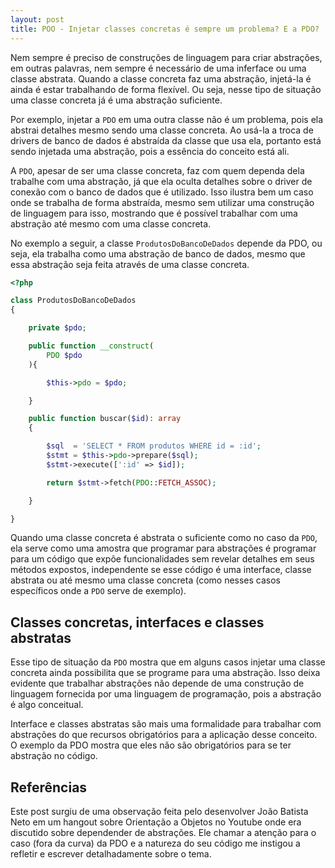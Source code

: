 ```yaml
---
layout: post
title: POO - Injetar classes concretas é sempre um problema? E a PDO?
---
```


Nem sempre é preciso de construções de linguagem para criar abstrações, em outras palavras, nem sempre é necessário de uma inferface ou uma classe abstrata. Quando a classe concreta faz uma abstração, injetá-la é ainda é estar trabalhando de forma flexível. Ou seja, nesse tipo de situação uma classe concreta já é uma abstração suficiente.

Por exemplo, injetar a ```PDO``` em uma outra classe não é um problema, pois ela abstrai detalhes mesmo sendo uma classe concreta. Ao usá-la a troca de drivers de banco de dados é abstraída da classe que usa ela, portanto está sendo injetada uma abstração, pois a essência do conceito está ali.

A `PDO`, apesar de ser uma classe concreta, faz com quem dependa dela trabalhe com uma abstração, já que ela oculta detalhes sobre o driver de conexão com o banco de dados que é utilizado. Isso ilustra bem um caso onde se trabalha de forma abstraída, mesmo sem utilizar uma construção de linguagem para isso, mostrando que é possível trabalhar com uma abstração até mesmo com uma classe concreta.

No exemplo a seguir, a classe ```ProdutosDoBancoDeDados``` depende da PDO, ou seja, ela trabalha como uma abstração de banco de dados, mesmo que essa abstração seja feita através de uma classe concreta.

```php
<?php

class ProdutosDoBancoDeDados
{

    private $pdo;

    public function __construct(
        PDO $pdo
    ){

        $this->pdo = $pdo;

    }

    public function buscar($id): array
    {

        $sql  = 'SELECT * FROM produtos WHERE id = :id';
        $stmt = $this->pdo->prepare($sql);
        $stmt->execute([':id' => $id]);

        return $stmt->fetch(PDO::FETCH_ASSOC);

    }

}
```

Quando uma classe concreta é abstrata o suficiente como no caso da ```PDO```, ela serve como uma amostra que programar para abstrações é programar para um código que expõe funcionalidades sem revelar detalhes em seus métodos expostos, independente se esse código é uma interface, classe abstrata ou até mesmo uma classe concreta (como nesses casos específicos onde a `PDO` serve de exemplo).

## Classes concretas, interfaces e classes abstratas

Esse tipo de situação da `PDO` mostra que em alguns casos injetar uma classe concreta ainda possibilita que se programe para uma abstração. Isso deixa evidente que trabalhar abstrações não depende de uma construção de linguagem fornecida por uma linguagem de programação, pois a abstração é algo conceitual.

Interface e classes abstratas são mais uma formalidade para trabalhar com 
abstrações do que recursos obrigatórios para a aplicação desse conceito. O
exemplo da PDO mostra que eles não são obrigatórios para se ter abstração no 
código.

## Referências

Este post surgiu de uma observação feita pelo desenvolver João Batista Neto em um hangout sobre Orientação a Objetos no Youtube onde era discutido sobre dependender de abstrações. Ele chamar a atenção para o caso (fora da curva) da PDO e a natureza do seu código me instigou a refletir e escrever detalhadamente sobre o tema.

<!-- ADD link do youtube -->

